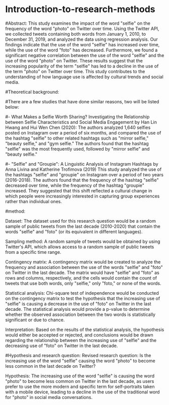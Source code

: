# Introduction-to-research-methods

#Abstract:
This study examines the impact of the word "selfie" on the frequency of the word "photo" on Twitter over time. Using the Twitter API, we collected tweets containing both words from January 1, 2010, to December 31, 2019, and analyzed the data using regression analysis. Our findings indicate that the use of the word "selfie" has increased over time, while the use of the word "foto" has decreased. Furthermore, we found a significant negative correlation between the use of the word "selfie" and the use of the word "photo" on Twitter. These results suggest that the increasing popularity of the term "selfie" has led to a decline in the use of the term "photo" on Twitter over time. This study contributes to the understanding of how language use is affected by cultural trends and social media.

#Theoretical background:

#There are a few studies that have done similar reasons, two will be listed below:

#- What Makes a Selfie Worth Sharing? Investigating the Relationship between Selfie Characteristics and Social Media Engagement by Han Lin Hwang and Hui Wen Chen (2020):
The authors analyzed 1,640 selfies posted on Instagram over a period of six months, and compared the use of the hashtag "selfie" to other related hashtags such as "mirror selfie," "beauty selfie," and "gym selfie."
The authors found that the hashtag "selfie" was the most frequently used, followed by "mirror selfie" and "beauty selfie."

#- "Selfie" and "Groupie": A Linguistic Analysis of Instagram Hashtags by Anna Livina and Katherine Trofimova (2019)
This study analyzed the use of the hashtags "selfie" and "groupie" on Instagram over a period of two years (2016-2018). The authors found that the frequency of the hashtag "selfie" decreased over time, while the frequency of the hashtag "groupie" increased. They suggested that this shift reflected a cultural change in which people were increasingly interested in capturing group experiences rather than individual ones.

#method:

Dataset: The dataset used for this research question would be a random sample of public tweets from the last decade (2010-2020) that contain the words "selfie" and "foto" (or its equivalent in different languages).

Sampling method: A random sample of tweets would be obtained by using Twitter's API, which allows access to a random sample of public tweets from a specific time range.

Contingency matrix: A contingency matrix would be created to analyze the frequency and association between the use of the words "selfie" and "foto" on Twitter in the last decade. The matrix would have "selfie" and "foto" as rows and columns, respectively, and the cells would contain the count of tweets that use both words, only "selfie," only "foto," or none of the words.

Statistical analysis: Chi-square test of independence would be conducted on the contingency matrix to test the hypothesis that the increasing use of "selfie" is causing a decrease in the use of "foto" on Twitter in the last decade. The statistical analysis would provide a p-value to determine whether the observed association between the two words is statistically significant or due to chance.

Interpretation: Based on the results of the statistical analysis, the hypothesis would either be accepted or rejected, and conclusions would be drawn regarding the relationship between the increasing use of "selfie" and the decreasing use of "foto" on Twitter in the last decade.

#Hypothesis and research question:
Revised research question:
Is the increasing use of the word "selfie" causing the word "photo" to become less common in the last decade on Twitter?

Hypothesis: The increasing use of the word "selfie" is causing the word "photo" to become less common on Twitter in the last decade, as users prefer to use the more modern and specific term for self-portraits taken with a mobile device, leading to a decline in the use of the traditional word for "photo" in social media conversations.

